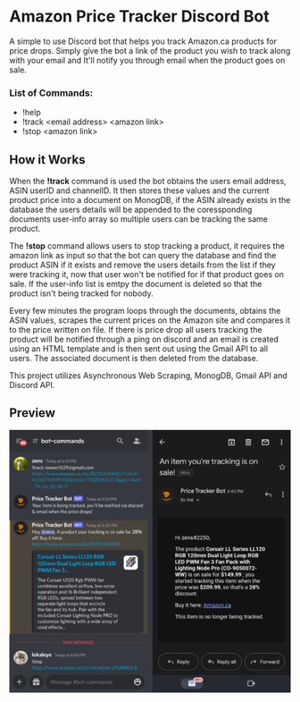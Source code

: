 # Amazon Price Tracker Discord Bot 

A simple to use Discord bot that helps you track Amazon.ca products for price drops. Simply give the bot a link of the product you wish to track along with your email and It'll notify you through email when the product goes on sale. 

### List of Commands:
* !help
* !track <<e>email address> <<e>amazon link>
* !stop <<e>amazon link>

## How it Works

When the **!track** command is used the bot obtains the users email address, ASIN userID and channelID. It then stores these values and the current product price into a document on MonogDB, if the ASIN already exists in the database the users details will be appended to the coressponding documents user-info array so multiple users can be tracking the same product. 

The **!stop** command allows users to stop tracking a product, it requires the amazon link as input so that the bot can query the database and find the product ASIN if it exists and remove the users details from the list if they were tracking it, now that user won't be notified for if that product goes on sale. If the user-info list is emtpy the document is deleted so that the product isn't being tracked for nobody. 

Every few minutes the program loops through the documents, obtains the ASIN values, scrapes the current prices on the Amazon site and compares it to the price written on file. If there is price drop all users tracking the product will be notified through a ping on discord and an email is created using an HTML template and is then sent out using the Gmail API to all users. The associated document is then deleted from the database.

This project utilizes Asynchronous Web Scraping, MonogDB, Gmail API and Discord API. 

## Preview
<p align="center">
  <img src="demo.png" />
</p>
